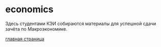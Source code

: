 # economics

Здесь студентами КЭИ собираются материалы для успешной сдачи зачёта по Макроэкономике.

[главная страница]()